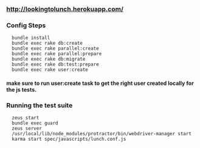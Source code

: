 ### http://lookingtolunch.herokuapp.com/



### Config Steps

```
  bundle install
  bundle exec rake db:create
  bundle exec rake parallel:create
  bundle exec rake parallel:prepare
  bundle exec rake db:migrate
  bundle exec rake db:test:prepare
  bundle exec rake user:create
```

#### make sure to run user:create task to get the right user created locally for the js tests.

### Running the test suite

```
  zeus start
  bundle exec guard
  zeus server
  /usr/local/lib/node_modules/protractor/bin/webdriver-manager start
  karma start spec/javascripts/lunch.conf.js
```
